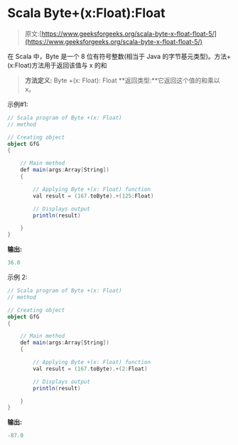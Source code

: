 # Scala Byte+(x:Float):Float

> 原文:[https://www.geeksforgeeks.org/scala-byte-x-float-float-5/](https://www.geeksforgeeks.org/scala-byte-x-float-float-5/)

在 Scala 中，Byte 是一个 8 位有符号整数(相当于 Java 的字节基元类型)。方法+(x:Float)方法用于返回该值与 x 的和

> **方法定义:** Byte +(x: Float): Float
> **返回类型:**它返回这个值的和乘以 x。

示例#1:

```scala
// Scala program of Byte +(x: Float)
// method 

// Creating object 
object GfG 
{ 

    // Main method 
    def main(args:Array[String]) 
    { 

        // Applying Byte +(x: Float) function 
        val result = (167.toByte).+(125:Float) 

        // Displays output 
        println(result) 

    } 
} 
```

**输出:**

```scala
36.0
```

示例 2:

```scala
// Scala program of Byte +(x: Float)
// method 

// Creating object 
object GfG 
{ 

    // Main method 
    def main(args:Array[String]) 
    { 

        // Applying Byte +(x: Float) function 
        val result = (167.toByte).+(2:Float) 

        // Displays output 
        println(result) 

    } 
} 
```

**输出:**

```scala
-87.0
```